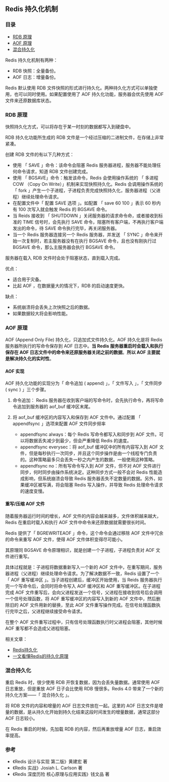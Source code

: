 ## Redis 持久化机制



### 目录

- [RDB 原理](#rdb-原理)
- [AOF 原理](#aof-原理)
- [混合持久化](#混合持久化)



Redis 持久化机制有两种：

- RDB 快照：全量备份。
- AOF 日志：增量备份。



Redis 默认使用 RDB 文件快照的形式进行持久化。两种持久化方式可以单独使用，也可以同时使用。如果配置使用了 AOF 持久化功能，服务器会优先使用 AOF 文件来还原数据库状态。

### RDB 原理

快照持久化方式，可以将存在于某一时刻的数据都写入到硬盘中。

RDB 持久化功能所生成的 RDB 文件是一个经过压缩的二进制文件，在存储上非常紧凑。

创建 RDB 文件的有以下几种方式：

- 使用 「 SAVE 」命令：该命令会阻塞 Redis 服务器进程，服务器不能处理任何命令请求，知道 RDB 文件创建完成。
- 使用 「 BGSAVE」命令：触发该命令，Redis 会使用操作系统的 「 多进程 COW （Copy On Write）」机制来实现快照持久化。Redis 会调用操作系统的 「 fork 」产生一个子进程，子进程负责完成快照持久化，服务器进程（父进程）继续处理命令请求。
- 在配置文件中「 配置 SAVE 选项 」。如配置 「 save 60 100 」表示 60 秒内有 100 次写入就会触发 Redis 的 BGSAVE 命令。
- 当 Reids 接收到 「 SHUTDOWN 」关闭服务器的请求命令命，或者接收到标准的 TIME 信号时，会先执行 SAVE 命令，阻塞所有客户端，不再执行客户端发出的命令，待 SAVE 命令执行完毕，再关闭服务器。
- 当一个 Redis 服务器连接另一个 Redis 服务器，并发送 「 SYNC 」命令来开始一次复制时，若主服务器没有在执行 BGSAVE 命令，且也没有刚执行过 BGSAVE 命令，那么主服务器会执行 BGSAVE 命令。



服务器在载入 RDB 文件时会处于阻塞状态，直到载入完成。



优点：

- 适合用于灾备。
- 比起 AOF ，在数据量大的情况下，RDB 的启动速度更快。



缺点：

- 系统崩溃将会丢失上次快照之后的数据。
- 如果数据较大将会影响性能。



### AOF 原理

AOF (Append Only File) 持久化，只追加式文件持久化。AOF 持久化是将 Redis 服务器所执行的写命令保存到 AOF 日志中。**当 Redis 服务器重启时会载入和执行保存在 AOF 日志文件中的命令来还原服务器关闭之前的数据**。**所以 AOF 主要就是解决持久化的实时性**。



#### AOF 实现

AOF 持久化功能的实现分为「 命令追加 ( append)  」，「 文件写入 」，「 文件同步 ( sync ) 」三个步骤。

1. 命令追加： Redis 服务器在收到客户端的写命令时，会先执行命令，再将写命令追加到服务器的 aof_buf 缓冲区末尾。

2. 将 aof_buf 缓冲区的内容写入和保存到 AOF 文件中。通过配置 「 appendfsync 」选项来配置 AOF 文件同步频率
   - appendfsync always：每个 Redis 写命令都写入和同步到 AOF 文件。可以将数据丢失减少到最少，但会严重降低 Redis 的速度。
   - appendfsync everysec：将 aof_buf 缓冲区中的所有内容写入到 AOF 文件，但是每秒执行一次同步，并且这个同步操作是由一个线程专门负责的。这种策略最多只会丢失一秒之内产生的数据，一般使用这种策略。
   - appendfsync no：所有写命令写入到 AOF 文件，但不对 AOF 文件进行同步，何时同步由操作系统决定。这种同步方式一般不会对 Redis 性能造成影响，但系统崩溃会导致 Redis 服务器丢失不定数量的数据。另外，如果缓冲区被写满，将会阻塞 Redis 写入操作，并导致 Redis 处理命令请求的速度变慢。



#### 重写/压缩 AOF 文件

随着服务器运行时间的增长，AOF 文件的内容会越来越多，文件体积越来越大，Redis 在重启时载入和执行 AOF 文件中命令来还原数据就需要很长时间。

Redis 提供了「 BGREWRITEAOF 」命令，这个命令会通过移除 AOF 文件中冗余的命令来重写 AOF 文件，使得 AOF 文件体积变得尽可能小。

其原理同 BGSAVE 命令原理相识，就是创建一个子进程，子进程负责对 AOF 文件进行重写。

具体过程就是：子进程将数据重新写入一个新的 AOF 文件中，在重写期间，服务器进程（父进程）继续处理命令请求。为了解决数据不一致，Redis 设置了一个 「 AOF 重写缓冲区 」。当子进程创建后，缓冲区开始使用，当 Reids 服务器执行完一个写命令后，会同时将命令写入 AOF 缓冲区和 AOF 重写缓冲区。在子进程完成 AOF 文件重写后，会向父进程发送一个信号，父进程在接收到信号后会调用一个信号处理函数，将 AOF 重写缓冲区的内容写入到新的 AOF 文件中，然后删除旧的 AOF 文件用新的替换，至此 AOF 文件重写操作完成。在信号处理函数执行完毕之后，父进程继续接受命令请求。

在整个 AOF 文件重写过程中，只有信号处理函数执行时父进程会阻塞，其他时候 AOF 重写都不会造成父进程阻塞。



相关文章：

- [Redis持久化](https://segmentfault.com/a/1190000002906345)
- [一文看懂Redis的持久化原理](https://juejin.im/post/5b70dfcf518825610f1f5c16#heading-5)



### 混合持久化

重启 Redis 时，很少使用 RDB 开恢复数据，因为会丢失量数据。通常使用 AOF 日志重放，但是重放 AOF 日子会比使用 RDB 慢很多。Redis 4.0 带来了一个新的持久化方案——「 混合持久化 」。

将 RDB 文件的内容和增量的 AOF 日志文件放在一起。这里的 AOF 日志文件是增量的数据，是从持久化开始到持久化结束这段时间发生的增量数据，通常这部分 AOF 日志较小。

在 Redis 重启的时候，先加载 RDB 的内容，然后再重放增量 AOF 日志，重启效率提高。



### 参考

- 《Redis 设计与实现 第二版》黄建宏 著
- 《Redis 实战》Josiah L. Carlson 著
- 《Redis 深度历险 核心原理与应用实践》钱文品 著